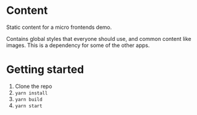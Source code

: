 # Content



Static content for a micro frontends demo.

Contains global styles that everyone should use, and common content like images.
This is a dependency for some of the other apps.

# Getting started

1. Clone the repo
2. `yarn install`
3. `yarn build`
3. `yarn start`
